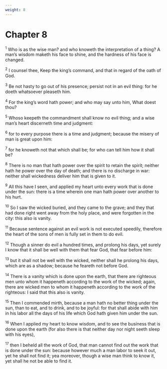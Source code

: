 ```yaml
---
weight: 8
---
```


# Chapter 8

<sup>1</sup> Who is as the wise man? and who knoweth the interpretation of a thing? A man’s wisdom maketh his face to shine, and the hardness of his face is changed. 

<sup>2</sup> I counsel thee, Keep the king’s command, and that in regard of the oath of God. 

<sup>3</sup> Be not hasty to go out of his presence; persist not in an evil thing: for he doeth whatsoever pleaseth him. 

<sup>4</sup> For the king’s word hath power; and who may say unto him, What doest thou? 

<sup>5</sup> Whoso keepeth the commandment shall know no evil thing; and a wise man’s heart discerneth time and judgment: 

<sup>6</sup> for to every purpose there is a time and judgment; because the misery of man is great upon him: 

<sup>7</sup> for he knoweth not that which shall be; for who can tell him how it shall be? 

<sup>8</sup> There is no man that hath power over the spirit to retain the spirit; neither hath he power over the day of death; and there is no discharge in war: neither shall wickedness deliver him that is given to it. 

<sup>9</sup> All this have I seen, and applied my heart unto every work that is done under the sun: there is a time wherein one man hath power over another to his hurt. 

<sup>10</sup> So I saw the wicked buried, and they came to the grave; and they that had done right went away from the holy place, and were forgotten in the city: this also is vanity. 

<sup>11</sup> Because sentence against an evil work is not executed speedily, therefore the heart of the sons of men is fully set in them to do evil. 

<sup>12</sup> Though a sinner do evil a hundred times, and prolong his days, yet surely I know that it shall be well with them that fear God, that fear before him: 

<sup>13</sup> but it shall not be well with the wicked, neither shall he prolong his days, which are as a shadow; because he feareth not before God. 

<sup>14</sup> There is a vanity which is done upon the earth, that there are righteous men unto whom it happeneth according to the work of the wicked; again, there are wicked men to whom it happeneth according to the work of the righteous: I said that this also is vanity. 

<sup>15</sup> Then I commended mirth, because a man hath no better thing under the sun, than to eat, and to drink, and to be joyful: for that shall abide with him in his labor all the days of his life which God hath given him under the sun. 

<sup>16</sup> When I applied my heart to know wisdom, and to see the business that is done upon the earth (for also there is that neither day nor night seeth sleep with his eyes), 

<sup>17</sup> then I beheld all the work of God, that man cannot find out the work that is done under the sun: because however much a man labor to seek it out, yet he shall not find it; yea moreover, though a wise man think to know it, yet shall he not be able to find it. 


